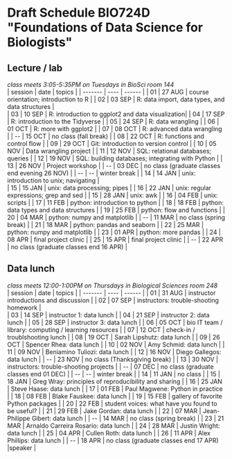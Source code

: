 # Draft Schedule BIO724D "Foundations of Data Science for Biologists"  

## Lecture / lab

*class meets 3:05-5:35PM on Tuesdays in BioSci room 144*  
| session | date | topics |
| ------- | ---- | ------ |
| 01 | 27 AUG | course orientation; introduction to R |
| 02 | 03 SEP | R: data import, data types, and data structures |     
| 03 | 10 SEP | R: introduction to ggplot2 and data visualization| 
| 04 | 17 SEP | R: introduction to the Tidyverse |
| 05 | 24 SEP | R: data wrangling |
| 06 | 01 OCT | R: more with ggplot2 |
| 07 | 08 OCT | R: advanced data wrangling |
| -- | 15 OCT | no class (fall break) |
| 08 | 22 OCT | R: functions and control flow |
| 09 | 29 OCT | Git: introduction to version control |
| 10 | 05 NOV | Data wrangling project |
| 11 | 12 NOV | SQL: relational databases; queries |
| 12 | 19 NOV | SQL: building databases; integrating with Python |
| 13 | 26 NOV | Project workshop |
| -- | 03 DEC | no class (graduate classes end evening 26 NOV) |
| -- | -- | winter break |
| 14 | 14 JAN | unix: introduction to unix; navigating |  
| 15 | 15 JAN | unix: data processing; pipes |
| 16 | 22 JAN | unix: regular expressions; grep and sed |
| 15 | 28 JAN | unix: awk |
| 16 | 04 FEB | unix: scripts |
| 17 | 11 FEB | python: introduction to python |
| 18 | 18 FEB | python: data types and data structures |
| 19 | 25 FEB | python: flow and functions |
| 20 | 04 MAR | python: numpy and matplotlib |
| -- | 11 MAR | no class (spring break) |
| 21 | 18 MAR | python: pandas and seaborn |
| 22 | 25 MAR | python: numpy and matplotlib |
| 23 | 01 APR | python: more pandas |
| 24 | 08 APR | final project clinic |
| 25 | 15 APR | final project clinic |
| -- | 22 APR | no class (graduate classes end 16 APR)  |

## Data lunch

*class meets 12:00-1:00PM on Thursdays in Biological Sciences room 248*  
| session | date | topics |
| ------- | ---- | ------ |
| 01 | 31 AUG | instructor introductions and discussion |
| 02 | 07 SEP | instructors: trouble-shooting homework |     
| 03 | 14 SEP | instructor 1: data lunch | 
| 04 | 21 SEP | instructor 2: data lunch | 
| 05 | 28 SEP | instructor 3: data lunch | 
| 06 | 05 OCT | bio IT team / library: computing / learning resources | 
| 07 | 12 OCT | check-in / troublshooting lunch | 
| 08 | 19 OCT | Sarah Lipshutz: data lunch | 
| 09 | 26 OCT | Spencer Rhea: data lunch | 
| 10 | 02 NOV | Amy Schmid: data lunch  | 
| 11 | 09 NOV | Beniamino Tuliozi: data lunch | 
| 12 | 16 NOV | Diego Gallegos: data lunch | 
| -- | 23 NOV | no class (Thanksgiving break) | 
| 13 | 30 NOV | instructors: trouble-shooting projects | 
| -- | 07 DEC | no class (graduate classes end 01 DEC) |
| -- | -- | winter break |
| 14 | 11 JAN | no class | 
| 15 | 18 JAN | Greg Wray: principles of reproducibility and sharing |
| 16 | 25 JAN | Steve Haase: data lunch |
| 17 | 01 FEB | Paul Magwene: Python in practice |
| 18 | 08 FEB | Blake Fauskee: data lunch |
| 19 | 15 FEB | gallery of favorite Python packages |
| 20 | 22 FEB | student voices: what have you found to be useful?  |
| 21 | 29 FEB | Jake Gordan: data lunch |
| 22 | 07 MAR | Jean-Philippe Gibert: data lunch |
| -- | 14 MAR | no class (spring break) |
| 23 | 21 MAR | Arnaldo Carreira Rosario: data lunch |
| 24 | 28 MAR | Justin Wright: data lunch |
| 25 | 04 APR | Cullen Roth: data lunch |
| 26 | 11 APR | Alex Phillips: data lunch |
| -- | 18 APR | no class (graduate classes end 17 APR) |speaker |
  
  
